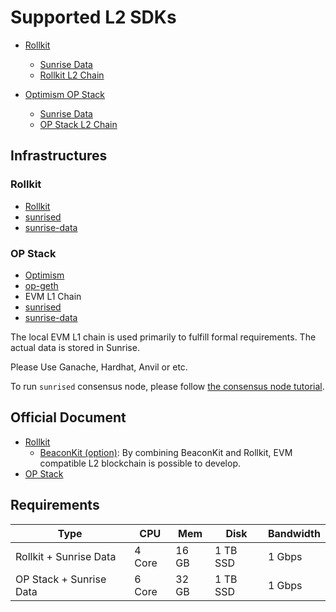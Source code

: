 # Supported L2 SDKs

- [Rollkit](./rollkit/README.md)
  - [Sunrise Data](./rollkit/sunrise-data.md)
  - [Rollkit L2 Chain](./rollkit/rollkit.md)

- [Optimism OP Stack](./optimism/README.md)
  - [Sunrise Data](./optimism/sunrise-data.md)
  - [OP Stack L2 Chain](./optimism/op-stack.md)

## Infrastructures

### Rollkit

- [Rollkit](https://rollkit.dev/learn/intro)
- [sunrised](https://github.com/sunriselayer/sunrise)
- [sunrise-data](https://github.com/sunriselayer/sunrise-data)

### OP Stack

- [Optimism](https://github.com/ethereum-optimism/optimism)
- [op-geth](https://github.com/ethereum-optimism/op-geth)
- EVM L1 Chain
- [sunrised](https://github.com/sunriselayer/sunrise)
- [sunrise-data](https://github.com/sunriselayer/sunrise-data)

The local EVM L1 chain is used primarily to fulfill formal requirements. The actual data is stored in Sunrise.

Please Use Ganache, Hardhat, Anvil or etc.

To run `sunrised` consensus node, please follow [the consensus node tutorial](../../node/types/consensus/README.md).

## Official Document

- [Rollkit](https://rollkit.dev/learn/intro)
  - [BeaconKit (option)](https://rollkit.dev/tutorials/execution/beaconkit): By combining BeaconKit and Rollkit, EVM compatible L2 blockchain is possible to develop.
- [OP Stack](https://docs.optimism.io/stack/getting-started)

## Requirements

| Type                    | CPU    | Mem   | Disk     | Bandwidth |
| ----------------------- | ------ | ----- | -------- | --------- |
| Rollkit + Sunrise Data  | 4 Core | 16 GB | 1 TB SSD | 1 Gbps    |
| OP Stack + Sunrise Data | 6 Core | 32 GB | 1 TB SSD | 1 Gbps    |
